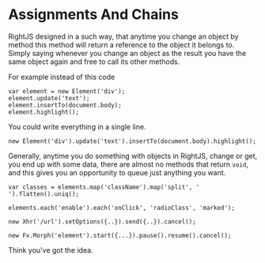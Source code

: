 # Assignments And Chains

RightJS designed in a such way, that anytime you change an object by method
this method will return a reference to the object it belongs to. Simply saying
whenever you change an object as the result you have the same object again and
free to call its other methods.

For example instead of this code

    var element = new Element('div');
    element.update('text');
    element.insertTo(document.body);
    element.highlight();

You could write everything in a single line.

    new Element('div').update('text').insertTo(document.body).highlight();

Generally, anytime you do something with objects in RightJS, change or get,
you end up with some data, there are almost no methods that return
`void`, and this gives you an opportunity to queue just anything
you want.

    var classes = elements.map('className').map('split', ' ').flatten().uniq();

    elements.each('enable').each('onClick', 'radioClass', 'marked');

    new Xhr('/url').setOptions({..}).send({..}).cancel();

    new Fx.Morph('element').start({...}).pause().resume().cancel();

Think you've got the idea.
